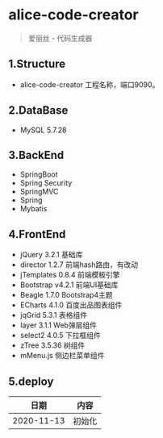 # alice-code-creator

> 爱丽丝 - 代码生成器

## 1.Structure

- alice-code-creator 工程名称，端口9090。

## 2.DataBase

- MySQL 5.7.28

## 3.BackEnd
- SpringBoot 
- Spring Security
- SpringMVC
- Spring
- Mybatis

## 4.FrontEnd

- jQuery 3.2.1 基础库
- director 1.2.7 前端hash路由，有改动
- jTemplates 0.8.4 前端模板引擎
- Bootstrap v4.2.1 前端UI基础库
- Beagle 1.7.0 Bootstrap4主题
- ECharts 4.1.0 百度出品图表组件
- jqGrid 5.3.1 表格组件
- layer 3.1.1 Web弹层组件
- select2 4.0.5 下拉框组件
- zTree 3.5.36 树组件
- mMenu.js 侧边栏菜单组件

## 5.deploy

| 日期 | 内容 |
| ------ | ------ |
| 2020-11-13 | 初始化 |